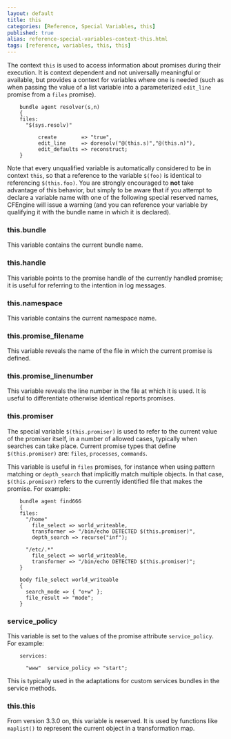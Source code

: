 ```yaml
---
layout: default
title: this
categories: [Reference, Special Variables, this]
published: true
alias: reference-special-variables-context-this.html
tags: [reference, variables, this, this]
---
```


The context `this` is used to access information about promises during
their execution. It is context dependent and not universally meaningful
or available, but provides a context for variables where one is needed
(such as when passing the value of a list variable into a parameterized
`edit_line` promise from a `files` promise).

```cf3
    bundle agent resolver(s,n)
    { 
    files:
      "$(sys.resolv)" 

          create        => "true",
          edit_line     => doresolv("@(this.s)","@(this.n)"),
          edit_defaults => reconstruct;
    }
```

Note that every unqualified variable is automatically considered to be
in context `this`, so that a reference to the variable `$(foo)` is
identical to referencing `$(this.foo)`. You are strongly encouraged to
**not** take advantage of this behavior, but simply to be aware that if
you attempt to declare a variable name with one of the following special
reserved names, CFEngine will issue a warning (and you can reference
your variable by qualifying it with the bundle name in which it is
declared).

### this.bundle

This variable contains the current bundle name.

### this.handle

This variable points to the promise handle of the currently handled
promise; it is useful for referring to the intention in log messages.

### this.namespace

This variable contains the current namespace name.

### this.promise_filename

This variable reveals the name of the file in which the current promise
is defined.

### this.promise_linenumber

This variable reveals the line number in the file at which it is used.
It is useful to differentiate otherwise identical reports promises.

### this.promiser

The special variable `$(this.promiser)` is used to refer to the current
value of the promiser itself, in a number of allowed cases, typically
when searches can take place. Current promise types that define
`$(this.promiser)` are: `files`, `processes`, `commands`.

This variable is useful in `files` promises, for instance when using
pattern matching or `depth_search` that implicitly match multiple
objects. In that case, `$(this.promiser)` refers to the currently
identified file that makes the promise. For example:

```cf3
    bundle agent find666
    {
    files:
      "/home"
        file_select => world_writeable,
        transformer => "/bin/echo DETECTED $(this.promiser)",
        depth_search => recurse("inf");

      "/etc/.*"
        file_select => world_writeable,
        transformer => "/bin/echo DETECTED $(this.promiser)";
    }

    body file_select world_writeable
    {
      search_mode => { "o+w" };
      file_result => "mode";
    }
```

### service_policy

This variable is set to the values of the promise attribute
`service_policy`. For example:

```cf3
    services:

      "www"  service_policy => "start";
```

This is typically used in the adaptations for custom services bundles in
the service methods.

### this.this

From version 3.3.0 on, this variable is reserved. It is used by
functions like `maplist()` to represent the current object in a
transformation map.
